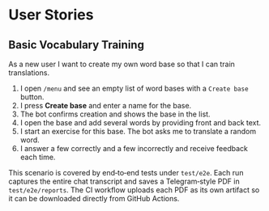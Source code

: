 # User Stories

## Basic Vocabulary Training

As a new user I want to create my own word base so that I can train translations.

1. I open `/menu` and see an empty list of word bases with a `Create base` button.
2. I press **Create base** and enter a name for the base.
3. The bot confirms creation and shows the base in the list.
4. I open the base and add several words by providing front and back text.
5. I start an exercise for this base. The bot asks me to translate a random word.
6. I answer a few correctly and a few incorrectly and receive feedback each time.

This scenario is covered by end‑to‑end tests under `test/e2e`.
Each run captures the entire chat transcript and saves a Telegram‑style PDF in
`test/e2e/reports`. The CI workflow uploads each PDF as its own artifact so it can be
downloaded directly from GitHub Actions.
